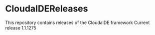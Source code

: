 # CloudaIDEReleases
This repository contains releases of 
the CloudaIDE framework
Current release 1.1.1275


